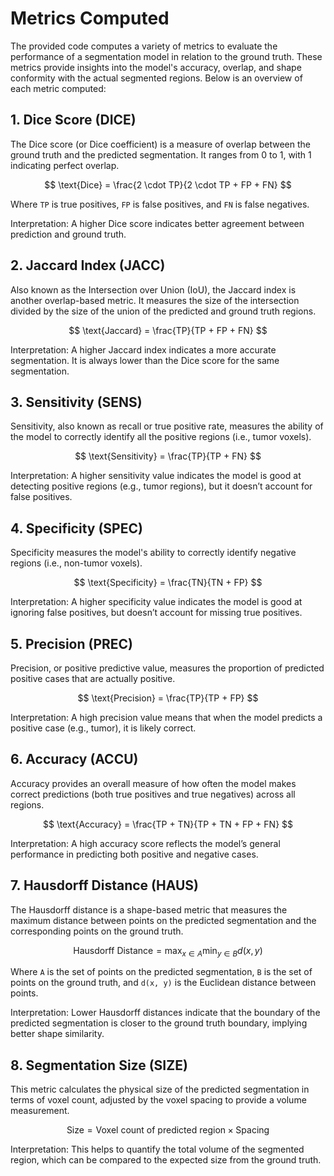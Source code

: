 [//]: # (::: src.metric_extraction)

# Metrics Computed

The provided code computes a variety of metrics to evaluate the performance of a segmentation model in relation to the 
ground truth. These metrics provide insights into the model's accuracy, overlap, and shape conformity with the actual 
segmented regions. Below is an overview of each metric computed:

## 1. Dice Score (DICE)

The Dice score (or Dice coefficient) is a measure of overlap between the ground truth and the predicted segmentation. It ranges from 0 to 1, with 1 indicating perfect overlap.

$$ \text{Dice} = \frac{2 \cdot TP}{2 \cdot TP + FP + FN} $$

Where `TP` is true positives, `FP` is false positives, and `FN` is false negatives.

Interpretation: A higher Dice score indicates better agreement between prediction and ground truth.

## 2. Jaccard Index (JACC)

Also known as the Intersection over Union (IoU), the Jaccard index is another overlap-based metric. It measures the 
size of the intersection divided by the size of the union of the predicted and ground truth regions.

$$ \text{Jaccard} = \frac{TP}{TP + FP + FN} $$ 

Interpretation: A higher Jaccard index indicates a more accurate segmentation. It is always lower than the Dice score 
for the same segmentation.

## 3. Sensitivity (SENS)

Sensitivity, also known as recall or true positive rate, measures the ability of the model to correctly identify all 
the positive regions (i.e., tumor voxels).

$$ \text{Sensitivity} = \frac{TP}{TP + FN} $$

Interpretation: A higher sensitivity value indicates the model is good at detecting positive regions (e.g., tumor 
regions), but it doesn’t account for false positives.

## 4. Specificity (SPEC)

Specificity measures the model's ability to correctly identify negative regions (i.e., non-tumor voxels).

$$ \text{Specificity} = \frac{TN}{TN + FP} $$

Interpretation: A higher specificity value indicates the model is good at ignoring false positives, but doesn’t account
for missing true positives.

## 5. Precision (PREC)

Precision, or positive predictive value, measures the proportion of predicted positive cases that are actually positive.

$$ \text{Precision} = \frac{TP}{TP + FP} $$

Interpretation: A high precision value means that when the model predicts a positive case (e.g., tumor), it is likely 
correct.

## 6. Accuracy (ACCU)

Accuracy provides an overall measure of how often the model makes correct predictions (both true positives and true 
negatives) across all regions.

$$ \text{Accuracy} = \frac{TP + TN}{TP + TN + FP + FN} $$

Interpretation: A high accuracy score reflects the model’s general performance in predicting both positive and negative cases.

## 7. Hausdorff Distance (HAUS)

The Hausdorff distance is a shape-based metric that measures the maximum distance between points on the predicted 
segmentation and the corresponding points on the ground truth.

$$ \text{Hausdorff Distance} = \max_{x \in A} \min_{y \in B} d(x, y) $$

Where `A` is the set of points on the predicted segmentation, `B` is the set of points on the ground truth, and 
`d(x, y)` is the Euclidean distance between points.

Interpretation: Lower Hausdorff distances indicate that the boundary of the predicted segmentation is closer to the ground truth boundary, implying better shape similarity.

## 8. Segmentation Size (SIZE)

This metric calculates the physical size of the predicted segmentation in terms of voxel count, adjusted by the voxel spacing to provide a volume measurement.

$$ \text{Size} = \text{Voxel count of predicted region} \times \text{Spacing} $$

Interpretation: This helps to quantify the total volume of the segmented region, which can be compared to the expected 
size from the ground truth.
